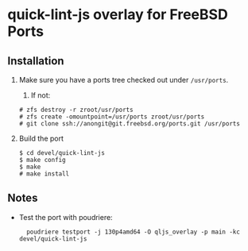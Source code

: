 # quick-lint-js overlay for FreeBSD Ports

## Installation

1. Make sure you have a ports tree checked out under `/usr/ports`.
   1. If not:
   ```console
   # zfs destroy -r zroot/usr/ports
   # zfs create -omountpoint=/usr/ports zroot/usr/ports
   # git clone ssh://anongit@git.freebsd.org/ports.git /usr/ports
   ```

2. Build the port
   ```console
   $ cd devel/quick-lint-js
   $ make config
   $ make
   # make install
   ```

## Notes

- Test the port with poudriere:

		poudriere testport -j 130p4amd64 -O qljs_overlay -p main -kc devel/quick-lint-js
